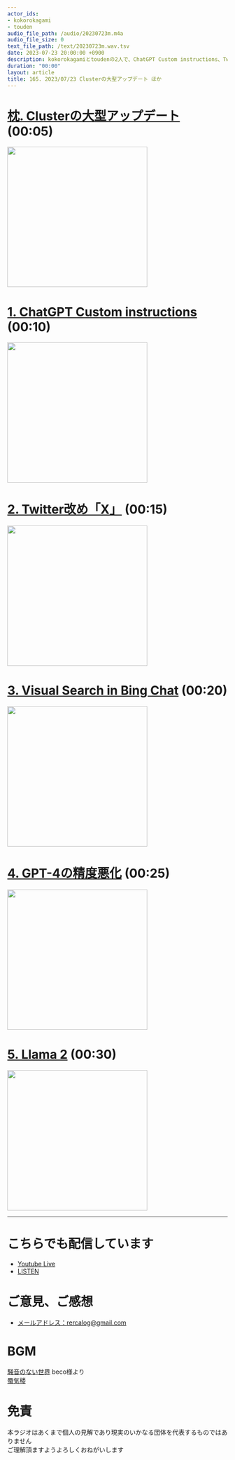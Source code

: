 ```yaml
---
actor_ids:
- kokorokagami
- touden
audio_file_path: /audio/20230723m.m4a
audio_file_size: 0
text_file_path: /text/20230723m.wav.tsv
date: 2023-07-23 20:00:00 +0900
description: kokorokagamiとtoudenの2人で、ChatGPT Custom instructions、Twitter改め「X」 など について話しました。
duration: "00:00"
layout: article
title: 165. 2023/07/23 Clusterの大型アップデート ほか
---
```


# [枕. Clusterの大型アップデート](TOPIC0_PAGELINK) (00:05)

[<img src="TOPIC0_IMGLINK" width="320dp">](TOPIC0_PAGELINK)

# [1. ChatGPT Custom instructions](TOPIC0_PAGELINK) (00:10)

[<img src="TOPIC0_IMGLINK" width="320dp">](TOPIC0_PAGELINK)

# [2. Twitter改め「X」](TOPIC0_PAGELINK) (00:15)

[<img src="TOPIC0_IMGLINK" width="320dp">](TOPIC0_PAGELINK)

# [3. Visual Search in Bing Chat](TOPIC0_PAGELINK) (00:20)

[<img src="TOPIC0_IMGLINK" width="320dp">](TOPIC0_PAGELINK)

# [4. GPT-4の精度悪化](TOPIC0_PAGELINK) (00:25)

[<img src="TOPIC0_IMGLINK" width="320dp">](TOPIC0_PAGELINK)

# [5. Llama 2](TOPIC0_PAGELINK) (00:30)

[<img src="TOPIC0_IMGLINK" width="320dp">](TOPIC0_PAGELINK)

___

# こちらでも配信しています
- [Youtube Live](https://www.youtube.com/@recalog)
- [LISTEN](https://listen.style/p/recalog)

# ご意見、ご感想
- [メールアドレス：rercalog@gmail.com](rercalog@gmail.com)

# BGM

[騒音のない世界](http://noiselessworld.net/) beco様より  
[蜃気楼](https://soundcloud.com/baron1_3/shinkirou)  

# 免責
本ラジオはあくまで個人の見解であり現実のいかなる団体を代表するものではありません  
ご理解頂ますようよろしくおねがいします  

